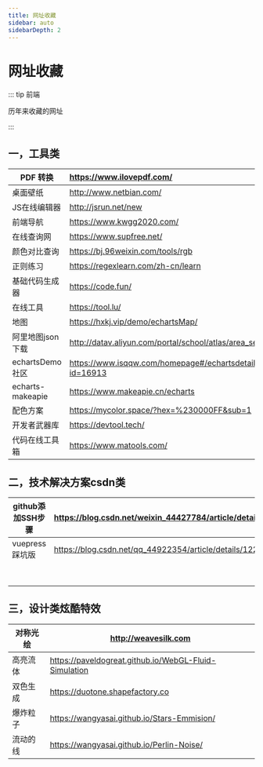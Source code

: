 ```yaml
---
title: 网址收藏
sidebar: auto
sidebarDepth: 2
---
```


# 网址收藏

::: tip 前端

历年来收藏的网址

:::

## 一，工具类

| PDF 转换         | https://www.ilovepdf.com/                                 |
| ---------------- | :-------------------------------------------------------- |
| 桌面壁纸         | http://www.netbian.com/                                   |
| JS在线编辑器     | http://jsrun.net/new                                      |
| 前端导航         | https://www.kwgg2020.com/                                 |
| 在线查询网       | https://www.supfree.net/                                  |
| 颜色对比查询     | https://bj.96weixin.com/tools/rgb                         |
| 正则练习         | https://regexlearn.com/zh-cn/learn                        |
| 基础代码生成器   | https://code.fun/                                         |
| 在线工具         | https://tool.lu/                                          |
| 地图             | https://hxkj.vip/demo/echartsMap/                         |
| 阿里地图json下载 | http://datav.aliyun.com/portal/school/atlas/area_selector |
| echartsDemo社区  | https://www.isqqw.com/homepage#/echartsdetail?id=16913    |
| echarts-makeapie | https://www.makeapie.cn/echarts                           |
| 配色方案         | https://mycolor.space/?hex=%230000FF&sub=1                |
| 开发者武器库     | https://devtool.tech/                                     |
| 代码在线工具箱   | https://www.matools.com/                                  |

## 二，技术解决方案csdn类

| **github添加SSH步骤** | https://blog.csdn.net/weixin_44427784/article/details/113589267 |
| --------------------- | ------------------------------------------------------------ |
| vuepress踩坑版        | https://blog.csdn.net/qq_44922354/article/details/122047810  |
|                       |                                                              |
|                       |                                                              |
|                       |                                                              |
|                       |                                                              |
|                       |                                                              |
|                       |                                                              |
|                       |                                                              |
|                       |                                                              |

## 三，设计类炫酷特效

| 对称光绘 | http://weavesilk.com                                  |
| -------- | ----------------------------------------------------- |
| 高亮流体 | https://paveldogreat.github.io/WebGL-Fluid-Simulation |
| 双色生成 | https://duotone.shapefactory.co                       |
| 爆炸粒子 | https://wangyasai.github.io/Stars-Emmision/           |
| 流动的线 | https://wangyasai.github.io/Perlin-Noise/             |

